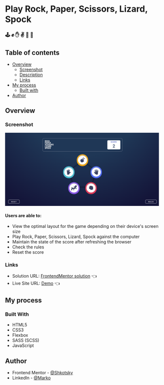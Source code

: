 # Play Rock, Paper, Scissors, Lizard, Spock
### :joystick: :fist: :hand: :v: :vulcan_salute: :lizard:	
## Table of contents

- [Overview](#overview)
  - [Screenshot](#screenshot)
  - [Description](#users-are-able-to)
  - [Links](#links)
- [My process](#my-process)
  - [Built with](#built-with)
- [Author](#author)

## Overview

### Screenshot

![](/screenShot/scrShotRock.png)

#### Users are able to:

- View the optimal layout for the game depending on their device's screen size
- Play Rock, Paper, Scissors, Lizard, Spock against the computer
- Maintain the state of the score after refreshing the browser
- Check the rules
- Reset the score

### Links

- Solution URL: [FrontendMentor solution](https://www.frontendmentor.io/solutions/rock-paper-scissors-spock-lizard-game-with-vanilla-javascript-and-scss-By4SFygDc) 👈
- Live Site URL: [Demo](https://kaleidoscopic-syrniki-07c52a.netlify.app/) 👈

## My process

### Built With

- HTML5
- CSS3
- Flexbox
- SASS (SCSS)
- JavaScript

## Author

- Frontend Mentor - [@Shkotsky](https://www.frontendmentor.io/profile/Shkotsky)
- LinkedIn - [@Marko](https://www.linkedin.com/in/marko-hristovski-77b9a6149/)

